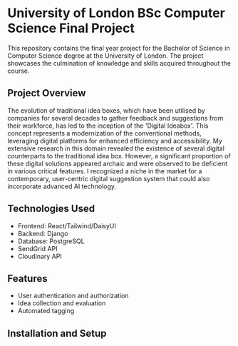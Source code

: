 # University of London BSc Computer Science Final Project

This repository contains the final year project for the Bachelor of Science in Computer Science degree at the University of London. The project showcases the culmination of knowledge and skills acquired throughout the course.

## Project Overview

The evolution of traditional idea boxes, which have been utilised by companies for several decades to gather feedback and suggestions from their workforce, has led to the inception of the 'Digital Ideabox'. This concept represents a modernization of the conventional methods, leveraging digital platforms for enhanced efficiency and accessibility. My extensive research in this domain revealed the existence of several digital counterparts to the traditional idea box. However, a significant proportion of these digital solutions appeared archaic and were observed to be deficient in various critical features.
I recognized a niche in the market for a contemporary, user-centric digital suggestion system that could also incorporate advanced AI technology.

## Technologies Used

- Frontend: React/Tailwind/DaisyUI
- Backend: Django
- Database: PostgreSQL
- SendGrid API
- Cloudinary API

## Features

- User authentication and authorization
- Idea collection and evaluation
- Automated tagging

## Installation and Setup


